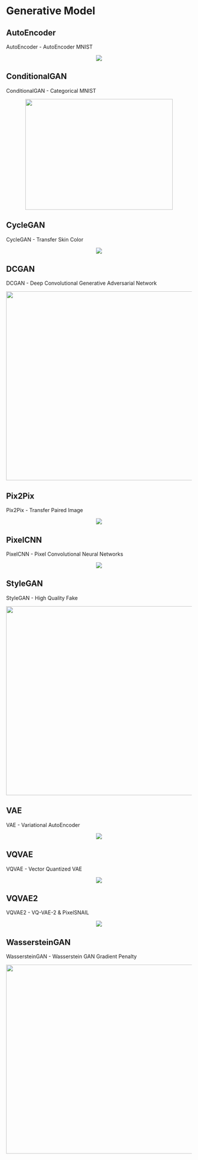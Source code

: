 # Generative Model

## AutoEncoder

AutoEncoder - AutoEncoder MNIST

<p align="center">
  <img src="AutoEncoder/autoencoder_reconstruction.png">
</p>

## ConditionalGAN

ConditionalGAN - Categorical MNIST

<p align="center">
  <img src="ConditionalGAN/cgan_mnist.png", width=400, height=300>
</p>

## CycleGAN

CycleGAN - Transfer Skin Color

<p align="center">
  <img src="CycleGAN/cyclegan_transfer.png">
</p>

## DCGAN

DCGAN - Deep Convolutional Generative Adversarial Network

<p align="center">
  <img src="DCGAN/dcgan_image.png", width=512, height=512>
</p>

## Pix2Pix

Pix2Pix - Transfer Paired Image

<p align="center">
  <img src="Pix2Pix/pix2pix_transfer.png">
</p>

## PixelCNN

PixelCNN - Pixel Convolutional Neural Networks

<p align="center">
  <img src="PixelCNN/mnist_autoregressive.png">
</p>

## StyleGAN

StyleGAN - High Quality Fake

<p align="center">
  <img src="StyleGAN/stylegan_image.png", width=512, height=512>
</p>

## VAE

VAE - Variational AutoEncoder

<p align="center">
  <img src="VAE/mnist_vae_embedding.png">
</p>

## VQVAE

VQVAE - Vector Quantized VAE

<p align="center">
  <img src="VQVAE/cifar10_vqvae_reconstruction.png">
</p>

## VQVAE2

VQVAE2 - VQ-VAE-2 & PixelSNAIL

<p align="center">
  <img src="VQVAE2/faces_vqvae2_generation.png">
</p>

## WassersteinGAN

WassersteinGAN - Wasserstein GAN Gradient Penalty

<p align="center">
  <img src="WassersteinGAN/wgan_image.png", width=512, height=512>
</p>
